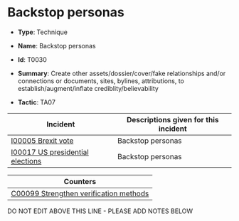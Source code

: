 # Backstop personas

* **Type**: Technique

* **Name**: Backstop personas

* **Id**: T0030

* **Summary**: Create other assets/dossier/cover/fake relationships and/or connections or documents, sites, bylines, attributions, to establish/augment/inflate crediblity/believability

* **Tactic**: TA07


| Incident | Descriptions given for this incident |
| -------- | -------------------- |
| [I00005 Brexit vote](../incidents/I00005.md) | Backstop personas |
| [I00017 US presidential elections](../incidents/I00017.md) | Backstop personas |



| Counters |
| -------- |
| [C00099 Strengthen verification methods](../counters/C00099.md) |


DO NOT EDIT ABOVE THIS LINE - PLEASE ADD NOTES BELOW